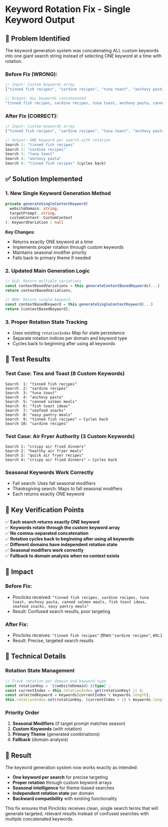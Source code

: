 # Keyword Rotation Fix - Single Keyword Output

## 🐛 **Problem Identified**

The keyword generation system was concatenating ALL custom keywords into one giant search string instead of selecting ONE keyword at a time with rotation.

### **Before Fix (WRONG):**
```javascript
// Input: Custom keywords array
["tinned fish recipes", "sardine recipes", "tuna toast", "anchovy pasta", ...]

// Output: ALL keywords concatenated
"tinned fish recipes, sardine recipes, tuna toast, anchovy pasta, canned salmon meals, fish toast ideas, seafood snacks, easy pantry meals"
```

### **After Fix (CORRECT):**
```javascript
// Input: Custom keywords array  
["tinned fish recipes", "sardine recipes", "tuna toast", "anchovy pasta", ...]

// Output: ONE keyword per search with rotation
Search 1: "tinned fish recipes"
Search 2: "sardine recipes" 
Search 3: "tuna toast"
Search 4: "anchovy pasta"
Search 9: "tinned fish recipes" (cycles back)
```

## ✅ **Solution Implemented**

### **1. New Single Keyword Generation Method**
```typescript
private generateSingleContextKeyword(
  websiteDomain: string,
  targetPrompt: string,
  customContext: CustomContext
): KeywordVariation | null
```

**Key Changes:**
- Returns exactly ONE keyword at a time
- Implements proper rotation through custom keywords
- Maintains seasonal modifier priority
- Falls back to primary theme if needed

### **2. Updated Main Generation Logic**
```typescript
// OLD: Return multiple variations
const contextBasedVariations = this.generateContextBasedKeywords(...)
return contextBasedVariations;

// NEW: Return single keyword
const contextBasedKeyword = this.generateSingleContextKeyword(...)
return [contextBasedKeyword];
```

### **3. Proper Rotation State Tracking**
- Uses existing `rotationIndex` Map for state persistence
- Separate rotation indices per domain and keyword type
- Cycles back to beginning after using all keywords

## 🧪 **Test Results**

### **Test Case: Tins and Toast (8 Custom Keywords)**
```
Search  1: "tinned fish recipes"
Search  2: "sardine recipes"
Search  3: "tuna toast"
Search  4: "anchovy pasta"
Search  5: "canned salmon meals"
Search  6: "fish toast ideas"
Search  7: "seafood snacks"
Search  8: "easy pantry meals"
Search  9: "tinned fish recipes" ← Cycles back
Search 10: "sardine recipes"
```

### **Test Case: Air Fryer Authority (3 Custom Keywords)**
```
Search 1: "crispy air fried dinners"
Search 2: "healthy air fryer meals"
Search 3: "quick air fryer recipes"
Search 4: "crispy air fried dinners" ← Cycles back
```

### **Seasonal Keywords Work Correctly**
- Fall search: Uses fall seasonal modifiers
- Thanksgiving search: Maps to fall seasonal modifiers
- Each returns exactly ONE keyword

## 🎯 **Key Verification Points**

✅ **Each search returns exactly ONE keyword**  
✅ **Keywords rotate through the custom keyword array**  
✅ **No comma-separated concatenation**  
✅ **Rotation cycles back to beginning after using all keywords**  
✅ **Different domains have independent rotation state**  
✅ **Seasonal modifiers work correctly**  
✅ **Fallback to domain analysis when no context exists**  

## 🚀 **Impact**

### **Before Fix:**
- Pinclicks received: `"tinned fish recipes, sardine recipes, tuna toast, anchovy pasta, canned salmon meals, fish toast ideas, seafood snacks, easy pantry meals"`
- Result: Confused search results, poor targeting

### **After Fix:**
- Pinclicks receives: `"tinned fish recipes"` (then `"sardine recipes"`, etc.)
- Result: Precise, targeted search results

## 🔧 **Technical Details**

### **Rotation State Management**
```typescript
// Track rotation per domain and keyword type
const rotationKey = `${websiteDomain}-${type}`;
const currentIndex = this.rotationIndex.get(rotationKey) || 0;
const selectedKeyword = keywords[currentIndex % keywords.length];
this.rotationIndex.set(rotationKey, (currentIndex + 1) % keywords.length);
```

### **Priority Order**
1. **Seasonal Modifiers** (if target prompt matches season)
2. **Custom Keywords** (with rotation)
3. **Primary Theme** (generated combinations)
4. **Fallback** (domain analysis)

## 🎉 **Result**

The keyword generation system now works exactly as intended:
- **One keyword per search** for precise targeting
- **Proper rotation** through custom keyword arrays
- **Seasonal intelligence** for theme-based searches
- **Independent rotation state** per domain
- **Backward compatibility** with existing functionality

This fix ensures that Pinclicks receives clean, single search terms that will generate targeted, relevant results instead of confused searches with multiple concatenated keywords.
